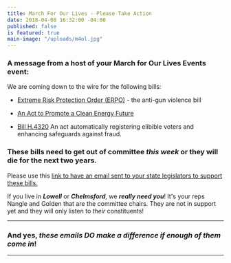 ```yaml
---
title: March For Our Lives - Please Take Action
date: 2018-04-08 16:32:00 -04:00
published: false
is featured: true
main-image: "/uploads/m4ol.jpg"
---
```


### A message from a host of your March for Our Lives Events event:

We are coming down to the wire for the following bills:

* [Extreme Risk Protection Order (ERPO)](https://malegislature.gov/Bills/190/H3610.Html) - the anti-gun violence bill

* [An Act to Promote a Clean Energy Future](http://mapowerforward.com/files/powerforward/Legislation20172018/Fact%20Sheet%20-%20S2302%20-%20An%20Act%20to%20Promote%20a%20Clean%20Energy%20Future%20-%20%203-2-18.pdf)

* [Bill H.4320](https://malegislature.gov/Bills/190/H4320) An act automatically registering elibible voters and enhancing safeguards against fraud.

### These bills need to get out of committee ***this week*** or they will die for the next two years.

Please use this [link to have an email sent to your state legislators to support these bills.](https://actionnetwork.org/letters/erpo-bill?source=direct_link&)

If you live in ***Lowell*** or ***Chelmsford***, we ***really need you***! It's your reps Nangle and Golden that are the committee chairs. They are not in support yet and they will only listen to *their* constituents!

---

### And yes, *these emails DO make a difference if enough of them come in*!

---